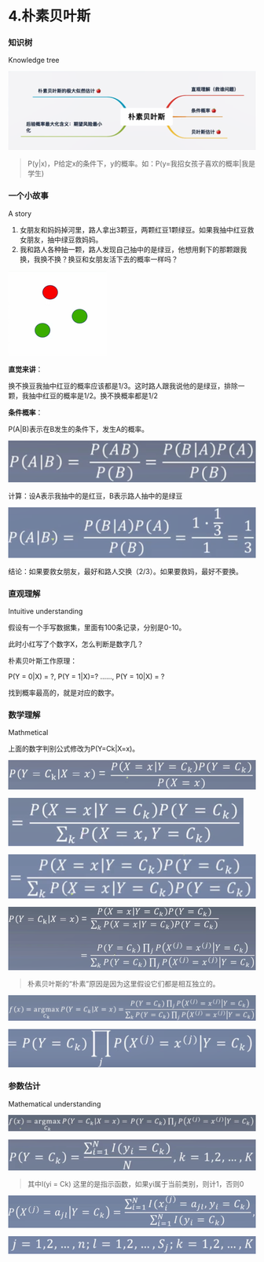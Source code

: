 # 4.朴素贝叶斯

### 知识树

Knowledge tree

![1618404326280](assets/1618404326280.png)

> P(y|x)，P给定x的条件下，y的概率。如：P(y=我招女孩子喜欢的概率|我是学生)



### 一个小故事

A story

1. 女朋友和妈妈掉河里，路人拿出3颗豆，两颗红豆1颗绿豆。如果我抽中红豆救女朋友，抽中绿豆救妈妈。
2. 我和路人各种抽一颗，路人发现自己抽中的是绿豆，他想用剩下的那颗跟我换，我换不换？换豆和女朋友活下去的概率一样吗？

![1618406886874](assets/1618406886874.png)

**直觉来讲**：

换不换豆我抽中红豆的概率应该都是1/3。这时路人跟我说他的是绿豆，排除一颗，我抽中红豆的概率是1/2。换不换概率都是1/2

**条件概率**：

P(A|B)表示在B发生的条件下，发生A的概率。

![1618409215596](assets/1618409215596.png)

计算：设A表示我抽中的是红豆，B表示路人抽中的是绿豆

![1618409412777](assets/1618409412777.png)

结论：如果要救女朋友，最好和路人交换（2/3）。如果要救妈，最好不要换。



### 直观理解

Intuitive understanding

假设有一个手写数据集，里面有100条记录，分别是0-10。

此时小红写了个数字X，怎么判断是数字几？

朴素贝叶斯工作原理：

P(Y = 0|X) = ?, P(Y = 1|X)=? ......, P(Y = 10|X) = ?

找到概率最高的，就是对应的数字。



### 数学理解

Mathmetical

上面的数字判别公式修改为P(Y=Ck|X=x)。

![1618414407415](assets/1618414407415.png)

![1618414441014](assets/1618414441014.png)

![1618414482438](assets/1618414482438.png)

![1618414502850](assets/1618414502850.png)

> 朴素贝叶斯的“朴素”原因是因为这里假设它们都是相互独立的。



![1618414581449](assets/1618414581449.png)

![1618414592721](assets/1618414592721.png)



### 参数估计

Mathematical understanding

![1618496995830](assets/1618496995830.png)

![1618497005325](assets/1618497005325.png)

> 其中I(yi = Ck) 这里的是指示函数，如果yi属于当前类别，则计1，否则0

![1618497151734](assets/1618497151734.png)

![1618497157923](assets/1618497157923.png)

